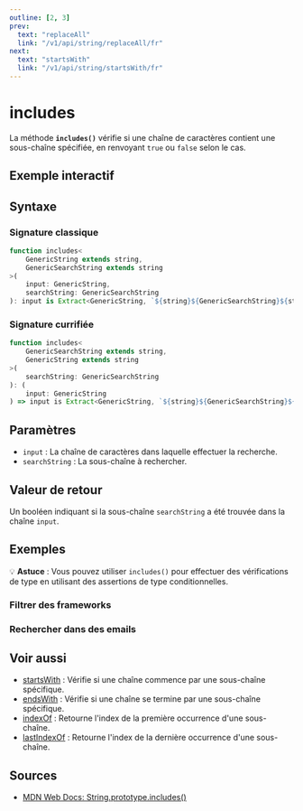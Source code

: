 ```yaml
---
outline: [2, 3]
prev:
  text: "replaceAll"
  link: "/v1/api/string/replaceAll/fr"
next:
  text: "startsWith"
  link: "/v1/api/string/startsWith/fr"
---
```


# includes

La méthode **`includes()`** vérifie si une chaîne de caractères contient une sous-chaîne spécifiée, en renvoyant `true` ou `false` selon le cas.

## Exemple interactif

<MonacoTSEditor
  src="/v1/api/string/includes/examples/tryout.doc.ts"
  majorVersion="v1"
  height="250px"
/>

## Syntaxe

### Signature classique

```typescript
function includes<
	GenericString extends string, 
	GenericSearchString extends string
>(
	input: GenericString, 
	searchString: GenericSearchString
): input is Extract<GenericString, `${string}${GenericSearchString}${string}`>;
```

### Signature currifiée

```typescript
function includes<
	GenericSearchString extends string, 
	GenericString extends string
>(
	searchString: GenericSearchString
): (
	input: GenericString
) => input is Extract<GenericString, `${string}${GenericSearchString}${string}`>;
```

## Paramètres

- `input` : La chaîne de caractères dans laquelle effectuer la recherche.
- `searchString` : La sous-chaîne à rechercher.

## Valeur de retour

Un booléen indiquant si la sous-chaîne `searchString` a été trouvée dans la chaîne `input`.

## Exemples

<MonacoTSEditor
  src="/v1/api/string/includes/examples/typeGuard.doc.ts"
  majorVersion="v1"
  height="250px"
/>

:bulb: **Astuce** : Vous pouvez utiliser `includes()` pour effectuer des vérifications de type en utilisant des assertions de type conditionnelles.

### Filtrer des frameworks

<MonacoTSEditor
  src="/v1/api/string/includes/examples/filterFrameworks.doc.ts"
  majorVersion="v1"
  height="180px"
/>

### Rechercher dans des emails

<MonacoTSEditor
  src="/v1/api/string/includes/examples/searchEmails.doc.ts"
  majorVersion="v1"
  height="350px"
/>

## Voir aussi

- [startsWith](/v1/api/string/startsWith/fr) : Vérifie si une chaîne commence par une sous-chaîne spécifique.
- [endsWith](/v1/api/string/endsWith/fr) : Vérifie si une chaîne se termine par une sous-chaîne spécifique.
- [indexOf](/v1/api/string/indexOf/fr) : Retourne l'index de la première occurrence d'une sous-chaîne.
- [lastIndexOf](/v1/api/string/lastIndexOf/fr) : Retourne l'index de la dernière occurrence d'une sous-chaîne.


## Sources

- [MDN Web Docs: String.prototype.includes()](https://developer.mozilla.org/fr-FR/docs/Web/JavaScript/Reference/Global_Objects/String/includes)